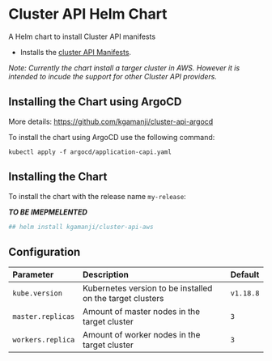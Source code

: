 # Cluster API Helm Chart
A Helm chart to install Cluster API manifests 

* Installs the [cluster API Manifests](cluster-api.sigs.k8s.io).

*Note: Currently the chart install a targer cluster in AWS. However it is intended to incude the support for other Cluster API providers.*


## Installing the Chart using ArgoCD

More details: https://github.com/kgamanji/cluster-api-argocd

To install the chart using ArgoCD use the following command:
```
kubectl apply -f argocd/application-capi.yaml
```

## Installing the Chart

To install the chart with the release name `my-release`:

***TO BE IMEPMELENTED*** 
```bash
## helm install kgamanji/cluster-api-aws
```


## Configuration

| Parameter                                    | Description                                                                           | Default                                    |
|:---------------------------------------------|:--------------------------------------------------------------------------------------|:-------------------------------------------|
| `kube.version`                           | Kubernetes version to be installed on the target clusters                                 | `v1.18.8`        |
| `master.replicas`                                  | Amount of master nodes in the target cluster                                                     | `3`                                   |
| `workers.replica`                           | Amount of worker nodes in the target cluster                                                                    | `3`                             |
